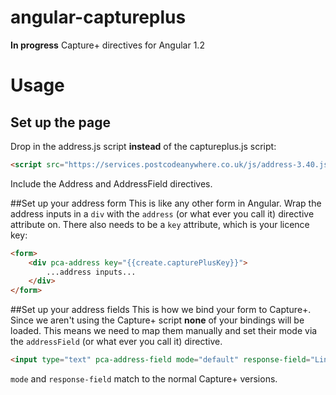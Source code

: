 angular-captureplus
===================

**In progress** Capture+ directives for Angular 1.2

# Usage

## Set up the page
Drop in the address.js script **instead** of the captureplus.js script:

```html
<script src="https://services.postcodeanywhere.co.uk/js/address-3.40.js"></script>
```

Include the Address and AddressField directives. 

##Set up your address form
This is like any other form in Angular. 
Wrap the address inputs in a `div` with the `address` (or what ever you call it) directive attribute on. There also needs to be a `key` attribute, which is your licence key:

```html
<form>
    <div pca-address key="{{create.capturePlusKey}}">
        ...address inputs...
    </div>
</form>
```

##Set up your address fields
This is how we bind your form to Capture+. Since we aren't using the Capture+ script **none** of your bindings will be loaded. This means we need to map them manually and set their mode via the `addressField` (or what ever you call it) directive.
```html
<input type="text" pca-address-field mode="default" response-field="Line1" name="line1" ng-model="thing.line1" ng-required="create.account.address.city"/>
```
`mode` and `response-field` match to the normal Capture+ versions. 


